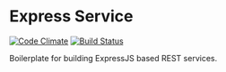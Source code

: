 Express Service
===============

[![Code Climate](https://codeclimate.com/github/vahe-evoyan/express-service-boilerplate/badges/gpa.svg)](https://codeclimate.com/github/vahe-evoyan/express-service-boilerplate)
[![Build Status](https://api.travis-ci.org/vahe-evoyan/express-service-boilerplate.svg?branch=master)](https://travis-ci.org/vahe-evoyan/express-service-boilerplate)

Boilerplate for building ExpressJS based REST services.
